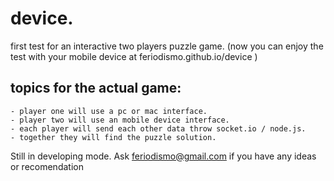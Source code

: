 # device.

first test for an interactive two players puzzle game.
(now you can enjoy the test with your mobile device at feriodismo.github.io/device )

  ## topics for the actual game:
    - player one will use a pc or mac interface.
    - player two will use an mobile device interface.
    - each player will send each other data throw socket.io / node.js.
    - together they will find the puzzle solution.
    
Still in developing mode. Ask feriodismo@gmail.com if you have any ideas or recomendation
